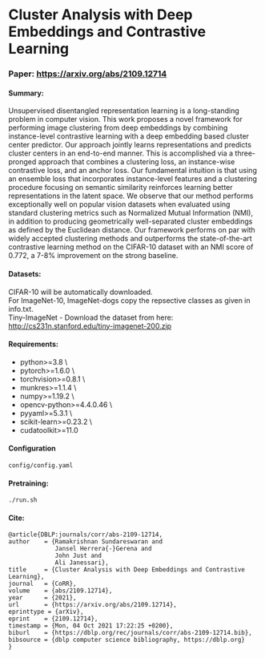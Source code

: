 # Cluster Analysis with Deep Embeddings and Contrastive Learning
### Paper: https://arxiv.org/abs/2109.12714

#### Summary:
Unsupervised disentangled representation learning is a long-standing problem in computer vision. This work proposes a novel framework for performing image clustering from deep embeddings by combining instance-level contrastive learning with a deep embedding based cluster center predictor. Our approach jointly learns representations and predicts cluster centers in an end-to-end manner. This is accomplished via a three-pronged approach that combines a clustering loss, an instance-wise contrastive loss, and an anchor loss. Our fundamental intuition is that using an ensemble loss that incorporates instance-level features and a clustering procedure focusing on semantic similarity reinforces learning better representations in the latent space. We observe that our method performs exceptionally well on popular vision datasets when evaluated using standard clustering metrics such as Normalized Mutual Information (NMI), in addition to producing geometrically well-separated cluster embeddings as defined by the Euclidean distance. Our framework performs on par with widely accepted clustering methods and outperforms the state-of-the-art contrastive learning method on the CIFAR-10 dataset with an NMI score of 0.772, a 7-8% improvement on the strong baseline.

#### Datasets:
CIFAR-10 will be automatically downloaded. \
For ImageNet-10, ImageNet-dogs copy the repsective classes as given in info.txt. \
Tiny-ImageNet - Download the dataset from here: http://cs231n.stanford.edu/tiny-imagenet-200.zip

#### Requirements:
 - python>=3.8 \
 - pytorch>=1.6.0 \
 - torchvision>=0.8.1 \
 - munkres>=1.1.4 \
 - numpy>=1.19.2 \
 - opencv-python>=4.4.0.46 \
 - pyyaml>=5.3.1 \
 - scikit-learn>=0.23.2 \
 - cudatoolkit>=11.0

#### Configuration
    config/config.yaml

#### Pretraining: 
    ./run.sh
    
#### Cite:
    @article{DBLP:journals/corr/abs-2109-12714,
    author    = {Ramakrishnan Sundareswaran and
                 Jansel Herrera{-}Gerena and
                 John Just and
                 Ali Janessari},
    title     = {Cluster Analysis with Deep Embeddings and Contrastive Learning},
    journal   = {CoRR},
    volume    = {abs/2109.12714},
    year      = {2021},
    url       = {https://arxiv.org/abs/2109.12714},
    eprinttype = {arXiv},
    eprint    = {2109.12714},
    timestamp = {Mon, 04 Oct 2021 17:22:25 +0200},
    biburl    = {https://dblp.org/rec/journals/corr/abs-2109-12714.bib},
    bibsource = {dblp computer science bibliography, https://dblp.org}
    }
